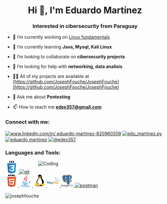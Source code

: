 <h1 align="center">Hi 👋, I'm Eduardo Martínez</h1>
<h3 align="center">Interested in cibersecurity from Paraguay</h3>

- 🔭 I’m currently working on [Linux fundamentals](https://academy.hackthebox.com/module/details/18)

- 🌱 I’m currently learning **Java, Mysql, Kali Linux**

- 👯 I’m looking to collaborate on **cibersecurity projects**

- 🤝 I’m looking for help with **networking, data analisis**

- 👨‍💻 All of my projects are available at [https://github.com/JosephFouche/JosephFouche](https://github.com/JosephFouche/JosephFouche)

- 💬 Ask me about **Pentesting**

- 📫 How to reach me **edex357@gmail.com**

<h3 align="left">Connect with me:</h3>
<p align="left">
<a href="linkedin.com/in/eduardo-martínez-
820960209" target="blank"><img align="center" src="https://raw.githubusercontent.com/rahuldkjain/github-profile-readme-generator/master/src/images/icons/Social/linked-in-alt.svg" alt="www.linkedin.com/in/ eduardo-martínez-820960209" height="30" width="40" /></a>
<a href="https://instagram.com/edu_martinez.py" target="blank"><img align="center" src="https://raw.githubusercontent.com/rahuldkjain/github-profile-readme-generator/master/src/images/icons/Social/instagram.svg" alt="edu_martinez.py" height="30" width="40" /></a>
<a href="https://www.hackerrank.com/eduardo martínez" target="blank"><img align="center" src="https://raw.githubusercontent.com/rahuldkjain/github-profile-readme-generator/master/src/images/icons/Social/hackerrank.svg" alt="eduardo martínez" height="30" width="40" /></a>
<a href="https://www.hackerearth.com/@edex357" target="blank"><img align="center" src="https://raw.githubusercontent.com/rahuldkjain/github-profile-readme-generator/master/src/images/icons/Social/hackerearth.svg" alt="@edex357" height="30" width="40" /></a>
</p>

<h3 align="left">Languages and Tools:</h3>
<img align ="right" alt="Coding" width= "400" src="https://cdn.dribbble.com/users/1162077/screenshots/3848914/programmer.gif">

<p align="left"> <a href="https://www.w3schools.com/css/" target="_blank" rel="noreferrer"> <img src="https://raw.githubusercontent.com/devicons/devicon/master/icons/css3/css3-original-wordmark.svg" alt="css3" width="40" height="40"/> </a> <a href="https://git-scm.com/" target="_blank" rel="noreferrer"> <img src="https://www.vectorlogo.zone/logos/git-scm/git-scm-icon.svg" alt="git" width="40" height="40"/> </a> <a href="https://www.w3.org/html/" target="_blank" rel="noreferrer"> <img src="https://raw.githubusercontent.com/devicons/devicon/master/icons/html5/html5-original-wordmark.svg" alt="html5" width="40" height="40"/> </a> <a href="https://www.java.com" target="_blank" rel="noreferrer"> <img src="https://raw.githubusercontent.com/devicons/devicon/master/icons/java/java-original.svg" alt="java" width="40" height="40"/> </a> <a href="https://www.linux.org/" target="_blank" rel="noreferrer"> <img src="https://raw.githubusercontent.com/devicons/devicon/master/icons/linux/linux-original.svg" alt="linux" width="40" height="40"/> </a> <a href="https://www.mysql.com/" target="_blank" rel="noreferrer"> <img src="https://raw.githubusercontent.com/devicons/devicon/master/icons/mysql/mysql-original-wordmark.svg" alt="mysql" width="40" height="40"/> </a> <a href="https://www.postgresql.org" target="_blank" rel="noreferrer"> <img src="https://raw.githubusercontent.com/devicons/devicon/master/icons/postgresql/postgresql-original-wordmark.svg" alt="postgresql" width="40" height="40"/> </a> <a href="https://postman.com" target="_blank" rel="noreferrer"> <img src="https://www.vectorlogo.zone/logos/getpostman/getpostman-icon.svg" alt="postman" width="40" height="40"/> </a> </p>

<p><img align="center" src="https://github-readme-stats.vercel.app/api/top-langs?username=josephfouche&show_icons=true&locale=en&layout=compact" alt="josephfouche" /></p>

